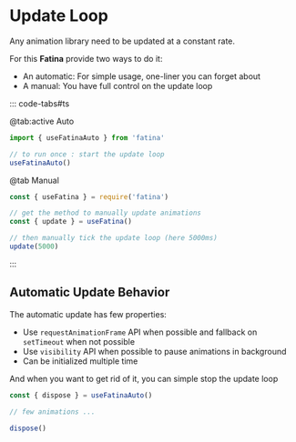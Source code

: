 # Update Loop

Any animation library need to be updated at a constant rate.

For this **Fatina** provide two ways to do it:

-   An automatic: For simple usage, one-liner you can forget about
-   A manual: You have full control on the update loop

::: code-tabs#ts

@tab:active Auto

```ts
import { useFatinaAuto } from 'fatina'

// to run once : start the update loop
useFatinaAuto()
```

@tab Manual

```ts
const { useFatina } = require('fatina')

// get the method to manually update animations
const { update } = useFatina()

// then manually tick the update loop (here 5000ms)
update(5000)
```

:::

## Automatic Update Behavior

The automatic update has few properties:

-   Use `requestAnimationFrame` API when possible and fallback on `setTimeout` when not possible
-   Use `visibility` API when possible to pause animations in background
-   Can be initialized multiple time

And when you want to get rid of it, you can simple stop the update loop

```ts
const { dispose } = useFatinaAuto()

// few animations ...

dispose()
```

